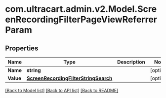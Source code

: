 # com.ultracart.admin.v2.Model.ScreenRecordingFilterPageViewReferrerParam
## Properties

Name | Type | Description | Notes
------------ | ------------- | ------------- | -------------
**Name** | **string** |  | [optional] 
**Value** | [**ScreenRecordingFilterStringSearch**](ScreenRecordingFilterStringSearch.md) |  | [optional] 


[[Back to Model list]](../README.md#documentation-for-models) [[Back to API list]](../README.md#documentation-for-api-endpoints) [[Back to README]](../README.md)

